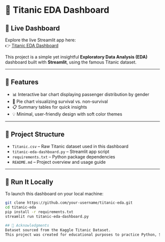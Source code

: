 # 🚢 Titanic EDA Dashboard

## 🚀 Live Dashboard  
Explore the live Streamlit app here:  
👉 [Titanic EDA Dashboard](https://titanic-eda-dashboard-6vgcwoswaz2eofr2brspvf.streamlit.app/)

This project is a simple yet insightful **Exploratory Data Analysis (EDA)** dashboard built with **Streamlit**, using the famous Titanic dataset.

---

## 🎯 Features

- 📊 Interactive bar chart displaying passenger distribution by gender  
- 🥧 Pie chart visualizing survival vs. non-survival  
- 📋 Summary tables for quick insights  
- 💡 Minimal, user-friendly design with soft color themes  

---

## 📁 Project Structure

- `Titanic.csv` – Raw Titanic dataset used in this dashboard  
- `titanic-eda-dashboard.py` – Streamlit app script  
- `requirements.txt` – Python package dependencies  
- `README.md` – Project overview and usage guide  

---

## 🧪 Run It Locally

To launch this dashboard on your local machine:

```bash
git clone https://github.com/your-username/titanic-eda.git
cd titanic-eda
pip install -r requirements.txt
streamlit run titanic-eda-dashboard.py

## 🙌 Acknowledgments
Dataset sourced from the Kaggle Titanic Dataset.
This project was created for educational purposes to practice Python, Streamlit, and data visualization techniques.
